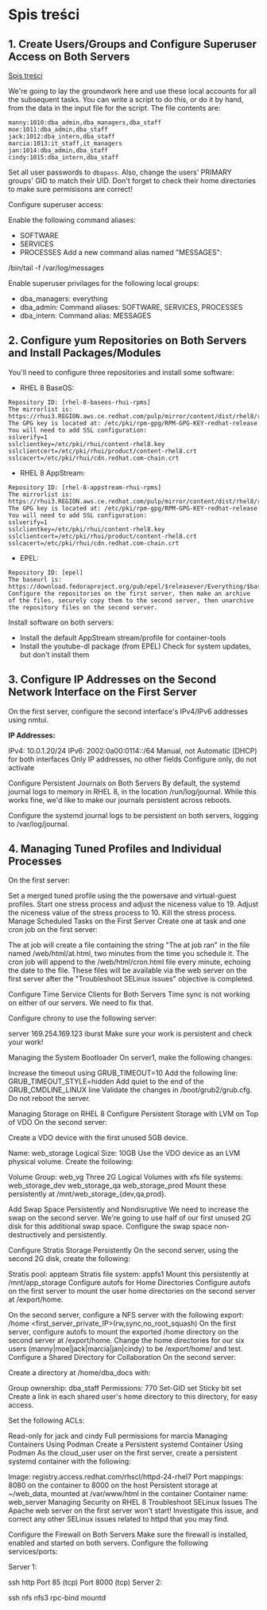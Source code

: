 # Spis treści 



## 1. Create Users/Groups and Configure Superuser Access on Both Servers
[Spis treści](#spis-treści)

We're going to lay the groundwork here and use these local accounts for all the subsequent tasks. You can write a script to do this, or do it by hand, from the data in the input file for the script. The file contents are:  
  
```console
manny:1010:dba_admin,dba_managers,dba_staff
moe:1011:dba_admin,dba_staff
jack:1012:dba_intern,dba_staff
marcia:1013:it_staff,it_managers
jan:1014:dba_admin,dba_staff
cindy:1015:dba_intern,dba_staff
```
  
Set all user passwords to ```dbapass```. Also, change the users' PRIMARY groups' GID to match their UID. Don't forget to check their home directories to make sure permisisons are correct!  
    
  
Configure superuser access:  

Enable the following command aliases:  

- SOFTWARE
- SERVICES
- PROCESSES
Add a new command alias named "MESSAGES":

/bin/tail -f /var/log/messages  

Enable superuser privilages for the following local groups:    
- dba_managers: everything  
- dba_admin: Command aliases: SOFTWARE, SERVICES, PROCESSES  
- dba_intern: Command alias: MESSAGES   
  
  
## 2. Configure yum Repositories on Both Servers and Install Packages/Modules  

You'll need to configure three repositories and install some software:    
  
- RHEL 8 BaseOS:  
  
```console
Repository ID: [rhel-8-baseos-rhui-rpms]
The mirrorlist is: https://rhui3.REGION.aws.ce.redhat.com/pulp/mirror/content/dist/rhel8/rhui/$releasever/$basearch/baseos/os
The GPG key is located at: /etc/pki/rpm-gpg/RPM-GPG-KEY-redhat-release
You will need to add SSL configuration:
sslverify=1
sslclientkey=/etc/pki/rhui/content-rhel8.key
sslclientcert=/etc/pki/rhui/product/content-rhel8.crt
sslcacert=/etc/pki/rhui/cdn.redhat.com-chain.crt
```

- RHEL 8 AppStream:

```console
Repository ID: [rhel-8-appstream-rhui-rpms]
The mirrorlist is: https://rhui3.REGION.aws.ce.redhat.com/pulp/mirror/content/dist/rhel8/rhui/$releasever/$basearch/appstream/os
The GPG key is located at: /etc/pki/rpm-gpg/RPM-GPG-KEY-redhat-release
You will need to add SSL configuration:
sslverify=1
sslclientkey=/etc/pki/rhui/content-rhel8.key
sslclientcert=/etc/pki/rhui/product/content-rhel8.crt
sslcacert=/etc/pki/rhui/cdn.redhat.com-chain.crt
```

- EPEL:
```console
Repository ID: [epel]
The baseurl is: https://download.fedoraproject.org/pub/epel/$releasever/Everything/$basearch
Configure the repositories on the first server, then make an archive of the files, securely copy them to the second server, then unarchive the repository files on the second server.
```


Install software on both servers:

- Install the default AppStream stream/profile for container-tools
- Install the youtube-dl package (from EPEL)
Check for system updates, but don't install them


## 3. Configure IP Addresses on the Second Network Interface on the First Server


On the first server, configure the second interface's IPv4/IPv6 addresses using nmtui.

**IP Addresses:**

IPv4: 10.0.1.20/24
IPv6: 2002:0a00:0114::/64
Manual, not Automatic (DHCP) for both interfaces
Only IP addresses, no other fields
Configure only, do not activate

Configure Persistent Journals on Both Servers
By default, the systemd journal logs to memory in RHEL 8, in the location /run/log/journal. While this works fine, we'd like to make our journals persistent across reboots.

Configure the systemd journal logs to be persistent on both servers, logging to /var/log/journal.

## 4. Managing Tuned Profiles and Individual Processes
On the first server:

Set a merged tuned profile using the the powersave and virtual-guest profiles.
Start one stress process and adjust the niceness value to 19.
Adjust the niceness value of the stress process to 10.
Kill the stress process.
Manage Scheduled Tasks on the First Server
Create one at task and one cron job on the first server:

The at job will create a file containing the string "The at job ran" in the file named /web/html/at.html, two minutes from the time you schedule it.
The cron job will append to the /web/html/cron.html file every minute, echoing the date to the file.
These files will be available via the web server on the first server after the "Troubleshoot SELinux issues" objective is completed.

Configure Time Service Clients for Both Servers
Time sync is not working on either of our servers. We need to fix that.

Configure chrony to use the following server:

server 169.254.169.123 iburst
Make sure your work is persistent and check your work!

Managing the System Bootloader
On server1, make the following changes:

Increase the timeout using GRUB_TIMEOUT=10
Add the following line: GRUB_TIMEOUT_STYLE=hidden
Add quiet to the end of the GRUB_CMDLINE_LINUX line
Validate the changes in /boot/grub2/grub.cfg. Do not reboot the server.

Managing Storage on RHEL 8
Configure Persistent Storage with LVM on Top of VDO
On the second server:

Create a VDO device with the first unused 5GB device.

Name: web_storage
Logical Size: 10GB
Use the VDO device as an LVM physical volume. Create the following:

Volume Group: web_vg
Three 2G Logical Volumes with xfs file systems:
web_storage_dev
web_storage_qa
web_storage_prod
Mount these persistently at /mnt/web_storage_{dev,qa,prod}.

Add Swap Space Persistently and Nondisruptive
We need to increase the swap on the second server. We're going to use half of our first unused 2G disk for this additional swap space. Configure the swap space non-destructively and persistently.

Configure Stratis Storage Persistently
On the second server, using the second 2G disk, create the following:

Stratis pool: appteam
Stratis file system: appfs1
Mount this persistently at /mnt/app_storage
Configure autofs for Home Directories
Configure autofs on the first server to mount the user home directories on the second server at /export/home.

On the second server, configure a NFS server with the following export:
/home	<first_server_private_IP>(rw,sync,no_root_squash)
On the first server, configure autofs to mount the exported /home directory on the second server at /export/home. Change the home directories for our six users (manny|moe|jack|marcia|jan|cindy) to be /export/home/<user> and test.
Configure a Shared Directory for Collaboration
On the second server:

Create a directory at /home/dba_docs with:

Group ownership: dba_staff
Permissions: 770
Set-GID set
Sticky bit set
Create a link in each shared user's home directory to this directory, for easy access.

Set the following ACLs:

Read-only for jack and cindy
Full permissions for marcia
Managing Containers Using Podman
Create a Persistent systemd Container Using Podman
As the cloud_user user on the first server, create a persistent systemd container with the following:

Image: registry.access.redhat.com/rhscl/httpd-24-rhel7
Port mappings: 8080 on the container to 8000 on the host
Persistent storage at ~/web_data, mounted at /var/www/html in the container
Container name: web_server
Managing Security on RHEL 8
Troubleshoot SELinux Issues
The Apache web server on the first server won't start! Investigate this issue, and correct any other SELinux issues related to httpd that you may find.

Configure the Firewall on Both Servers
Make sure the firewall is installed, enabled and started on both servers. Configure the following services/ports:

Server 1:

ssh
http
Port 85 (tcp)
Port 8000 (tcp)
Server 2:

ssh
nfs
nfs3
rpc-bind
mountd